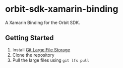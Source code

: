# orbit-sdk-xamarin-binding

A Xamarin Binding for the Orbit SDK.

## Getting Started

1. Install [Git Large File Storage](https://git-lfs.github.com/)
2. Clone the repository
3. Pull the large files using `git lfs pull` 
